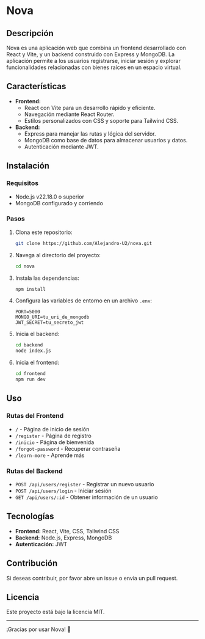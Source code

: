 # Nova

## Descripción
Nova es una aplicación web que combina un frontend desarrollado con React y Vite, y un backend construido con Express y MongoDB. La aplicación permite a los usuarios registrarse, iniciar sesión y explorar funcionalidades relacionadas con bienes raíces en un espacio virtual.

## Características
- **Frontend:**
  - React con Vite para un desarrollo rápido y eficiente.
  - Navegación mediante React Router.
  - Estilos personalizados con CSS y soporte para Tailwind CSS.
- **Backend:**
  - Express para manejar las rutas y lógica del servidor.
  - MongoDB como base de datos para almacenar usuarios y datos.
  - Autenticación mediante JWT.

## Instalación
### Requisitos
- Node.js v22.18.0 o superior
- MongoDB configurado y corriendo

### Pasos
1. Clona este repositorio:
   ```bash
   git clone https://github.com/Alejandro-U2/nova.git
   ```
2. Navega al directorio del proyecto:
   ```bash
   cd nova
   ```
3. Instala las dependencias:
   ```bash
   npm install
   ```
4. Configura las variables de entorno en un archivo `.env`:
   ```env
   PORT=5000
   MONGO_URI=tu_uri_de_mongodb
   JWT_SECRET=tu_secreto_jwt
   ```
5. Inicia el backend:
   ```bash
   cd backend
   node index.js
   ```
6. Inicia el frontend:
   ```bash
   cd frontend
   npm run dev
   ```

## Uso
### Rutas del Frontend
- `/` - Página de inicio de sesión
- `/register` - Página de registro
- `/inicio` - Página de bienvenida
- `/forgot-password` - Recuperar contraseña
- `/learn-more` - Aprende más

### Rutas del Backend
- `POST /api/users/register` - Registrar un nuevo usuario
- `POST /api/users/login` - Iniciar sesión
- `GET /api/users/:id` - Obtener información de un usuario

## Tecnologías
- **Frontend:** React, Vite, CSS, Tailwind CSS
- **Backend:** Node.js, Express, MongoDB
- **Autenticación:** JWT

## Contribución
Si deseas contribuir, por favor abre un issue o envía un pull request.

## Licencia
Este proyecto está bajo la licencia MIT.

---
¡Gracias por usar Nova! 🚀
